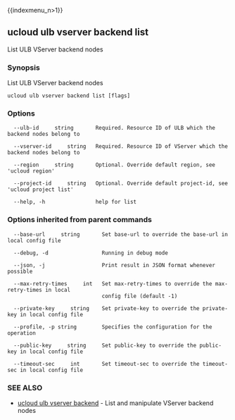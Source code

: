 {{indexmenu_n>1}}

## ucloud ulb vserver backend list

List ULB VServer backend nodes

### Synopsis

List ULB VServer backend nodes

```
ucloud ulb vserver backend list [flags]
```

### Options

```
  --ulb-id     string       Required. Resource ID of ULB which the backend nodes belong to 

  --vserver-id     string   Required. Resource ID of VServer which the backend nodes belong to 

  --region     string       Optional. Override default region, see 'ucloud region' 

  --project-id     string   Optional. Override default project-id, see 'ucloud project list' 

  --help, -h                help for list 

```

### Options inherited from parent commands

```
  --base-url     string       Set base-url to override the base-url in local config file 

  --debug, -d                 Running in debug mode 

  --json, -j                  Print result in JSON format whenever possible 

  --max-retry-times     int   Set max-retry-times to override the max-retry-times in local
                              config file (default -1) 

  --private-key     string    Set private-key to override the private-key in local config file 

  --profile, -p string        Specifies the configuration for the operation 

  --public-key     string     Set public-key to override the public-key in local config file 

  --timeout-sec     int       Set timeout-sec to override the timeout-sec in local config file 

```

### SEE ALSO

* [ucloud ulb vserver backend](software/cli/cmd/ucloud/ulb/vserver/backend)	 - List and manipulate VServer backend nodes

